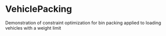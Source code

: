 # VehiclePacking
Demonstration of constraint optimization for bin packing applied to loading vehicles with a weight limit
